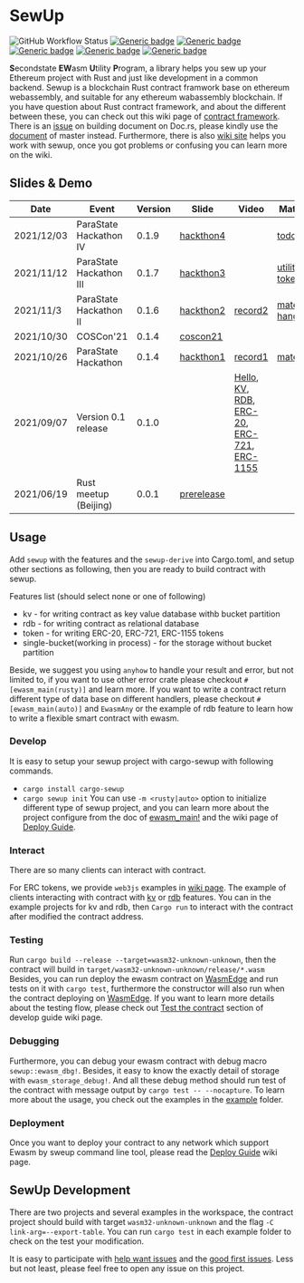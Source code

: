 # SewUp

![GitHub Workflow Status](https://img.shields.io/github/workflow/status/second-state/SewUp/CI)
[![Generic badge](https://img.shields.io/badge/sewup-0.1.14-green.svg)](https://crates.io/crates/sewup)
[![Generic badge](https://img.shields.io/badge/SewUpDoc-main-green.svg)](https://second-state.github.io/SewUp/sewup/)
[![Generic badge](https://img.shields.io/badge/sewup_derive-0.1.14-green.svg)](https://crates.io/crates/sewup-derive)
[![Generic badge](https://img.shields.io/badge/SewUpDeriveDoc-main-green.svg)](https://second-state.github.io/SewUp/sewup_derive/)
[![Generic badge](https://img.shields.io/badge/cargo_sewup-0.1.14-green.svg)](https://crates.io/crates/cargo-sewup)

**S**econdstate **EW**asm **U**tility **P**rogram, a library helps you sew up your Ethereum project with Rust and just like development in a common backend.
Sewup is a blockchain Rust contract framwork base on ethereum webassembly, and suitable for any ethereum wabassembly blockchain.
If you have question about Rust contract framework, and about the different between these, you can check out this wiki page of [contract framework](https://github.com/second-state/SewUp/wiki/Contract-Framework).
There is an [issue](https://github.com/second-state/SewUp/issues/116) on building document on Doc.rs, please kindly use the [document](https://second-state.github.io/SewUp/sewup/) of master instead.
Furthermore, there is also [wiki site](https://github.com/second-state/SewUp/wiki) helps you work with sewup, once you got problems or confusing you can learn more on the wiki.

## Slides & Demo
| Date       | Event                   | Version | Slide        | Video                                                 | Material                  |
|------------|-------------------------|---------|--------------|-------------------------------------------------------|---------------------------|
| 2021/12/03 | ParaState Hackathon IV  | 0.1.9   | [hackthon4]  |                                                       | [todo app]                |
| 2021/11/12 | ParaState Hackathon III | 0.1.7   | [hackthon3]  |                                                       | [utility token]           |
| 2021/11/3  | ParaState Hackathon II  | 0.1.6   | [hackthon2]  | [record2]                                             | [material][h2], [hangman] |
| 2021/10/30 | COSCon'21               | 0.1.4   | [coscon21]   |                                                       |                           |
| 2021/10/26 | ParaState Hackathon     | 0.1.4   | [hackthon1]  | [record1]                                             | [material][h1]            |
| 2021/09/07 | Version 0.1 release     | 0.1.0   |              | [Hello], [KV], [RDB], [ERC-20], [ERC-721], [ERC-1155] |                           |
| 2021/06/19 | Rust meetup (Beijing)   | 0.0.1   | [prerelease] |                                                       |                           |

[coscon21]: https://slides.com/yanganto/coscon21-writing-ewasm-contract-in-rust
[hackthon1]: https://slides.com/yanganto/ethereum-wasm-in-rust
[hackthon2]: https://slides.com/yanganto/key-value-storage-with-sewup
[hackthon3]: https://slides.com/yanganto/writing-ethereum-webassembly-in-rust-iii-utility-token-with-sewup
[hackthon4]: https://slides.com/yanganto/writing-ethereum-webassembly-in-rust-iv-todo-app-with-sewup
[record1]: https://www.youtube.com/watch?v=DaVg5WCM2LI
[record2]: https://youtu.be/XWeOALFPJQ0
[prerelease]: https://slides.com/yanganto/sewup
[Hello]: https://youtu.be/kbe3uuxkBNQ
[KV]: https://youtu.be/LUpYIFGG36s
[RDB]: https://youtu.be/sJLOcJRheIw
[ERC-20]: https://youtu.be/sVGEuNBY1dc
[ERC-721]: https://youtu.be/ivZIqnhOAfA
[ERC-1155]: https://youtu.be/BsbAFT5rNGw
[h1]: https://docs.google.com/document/d/1CTh3whx7jRtO4UQLqkp6S8w0fthVVHaDlhgfkAdDp8Q/edit?usp=sharing
[h2]: https://docs.google.com/document/d/1qNYOFK1uCZauAJ0ghBc_ykI4RDYncdB0hiQULj5kNow/edit?usp=sharing
[hangman]: https://github.com/second-state/sewup-kv-example
[utility token]: https://github.com/second-state/sewup-token-example
[todo app]: https://github.com/second-state/sewup-rdb-example

## Usage
Add `sewup` with the features and the `sewup-derive` into Cargo.toml, and setup other sections
as following, then you are ready to build contract with sewup.

Features list (should select none or one of following)
- kv - for writing contract as key value database withb bucket partition
- rdb - for writing contract as relational database
- token - for writing ERC-20, ERC-721, ERC-1155 tokens
- single-bucket(working in process) - for the storage without bucket partition

Beside, we suggest you using `anyhow` to handle your result and error, but not limited to,
if you want to use other error crate please checkout `#[ewasm_main(rusty)]` and learn more.
If you want to write a contract return different type of data base on different handlers,
please checkout `#[ewasm_main(auto)]` and `EwasmAny` or the example of rdb feature to learn
how to write a flexible smart contract with ewasm.

### Develop
It is easy to setup your sewup project with cargo-sewup with following commands.
- `cargo install cargo-sewup`
- `cargo sewup init`
You can use `-m <rusty|auto>` option to initialize different type of sewup project,
and you can learn more about the project configure
from the doc of [ewasm\_main!](https://second-state.github.io/SewUp/sewup_derive/attr.ewasm_main.html)
and the wiki page of [Deploy Guide](https://github.com/second-state/SewUp/wiki/Develop-Guide).

### Interact
There are so many clients can interact with contract.

For ERC tokens, we provide `web3js` examples in [wiki page](https://github.com/second-state/SewUp/wiki/ERC-Testing).
The example of clients interacting with contract with [kv](https://github.com/second-state/SewUp/blob/main/examples/kv-contract/src/client.rs) or [rdb](https://github.com/second-state/SewUp/blob/main/examples/rdb-contract/src/client.rs) features.
You can in the example projects for kv and rdb, then `Cargo run` to interact with the contract after modified the contract address.

### Testing
Run `cargo build --release --target=wasm32-unknown-unknown`, then the contract will build in `target/wasm32-unknown-unknown/release/*.wasm`
Besides, you can run deploy the ewasm contract on [WasmEdge](https://github.com/WasmEdge/WasmEdge) and run tests on it with `cargo test`,
furthermore the constructor will also run when the contract deploying on [WasmEdge](https://github.com/WasmEdge/WasmEdge).
If you want to learn more details about the testing flow, please check out [Test the contract](https://github.com/second-state/SewUp/wiki/Develop-Guide#test-the-contract) section of develop guide wiki page.


### Debugging
Furthermore, you can debug your ewasm contract with debug macro `sewup::ewasm_dbg!`.
Besides, it easy to know the exactly detail of storage with `ewasm_storage_debug!`.
And all these debug method should run test of the contract with message output by `cargo test -- --nocapture`.
To learn more about the usage, you check out the examples in the [example](./examples/) folder.

### Deployment
Once you want to deploy your contract to any network which support Ewasm by sweup command line tool, please read the [Deploy Guide](https://github.com/second-state/SewUp/wiki/Deploy-Guide) wiki page.

## SewUp Development
There are two projects and several examples in the workspace, the contract project should build with target
`wasm32-unknown-unknown` and the flag `-C link-arg=--export-table`.
You can run `cargo test` in each example folder to check on the test your modification.

It is easy to participate with [help want issues](https://github.com/second-state/SewUp/issues?q=is%3Aopen+is%3Aissue+label%3A%22help+wanted%22) and the [good first issues](https://github.com/second-state/SewUp/issues?q=is%3Aopen+is%3Aissue+label%3A%22good+first+issue%22).
Less but not least, please feel free to open any issue on this project.
